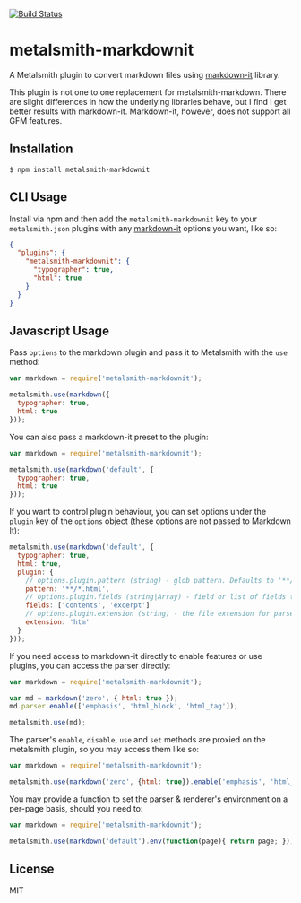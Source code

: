 [![Build Status](https://travis-ci.org/mayo/metalsmith-markdownit.svg?branch=master)](https://travis-ci.org/mayo/metalsmith-markdownit)

# metalsmith-markdownit

A Metalsmith plugin to convert markdown files using [markdown-it](https://github.com/markdown-it/markdown-it) library.

This plugin is not one to one replacement for metalsmith-markdown. There are slight differences in how the underlying libraries behave, but I find I get better results with markdown-it. Markdown-it, however, does not support all GFM features.

## Installation

    $ npm install metalsmith-markdownit

## CLI Usage

Install via npm and then add the `metalsmith-markdownit` key to your `metalsmith.json` plugins with any [markdown-it](https://github.com/markdown-it/markdown-it) options you want, like so:

```json
{
  "plugins": {
    "metalsmith-markdownit": {
      "typographer": true,
      "html": true
    }
  }
}
```

## Javascript Usage

Pass `options` to the markdown plugin and pass it to Metalsmith with the `use` method:

```js
var markdown = require('metalsmith-markdownit');

metalsmith.use(markdown({
  typographer: true,
  html: true
}));
```

You can also pass a markdown-it preset to the plugin:

```js
var markdown = require('metalsmith-markdownit');

metalsmith.use(markdown('default', {
  typographer: true,
  html: true
}));
```

If you want to control plugin behaviour, you can set options under the `plugin` key of the `options` object (these options are not passed to Markdown It):

```js
metalsmith.use(markdown('default', {
  typographer: true,
  html: true,
  plugin: {
    // options.plugin.pattern (string) - glob pattern. Defaults to '**/*@(md|markdown)'
    pattern: '**/*.html',  
    // options.plugin.fields (string|Array) - field or list of fields to parse with Markdown-It. Defaults to 'contents'
    fields: ['contents', 'excerpt']  
    // options.plugin.extension (string) - the file extension for parsed files. Defaults to 'html'
    extension: 'htm'
  }
}));
```

If you need access to markdown-it directly to enable features or use plugins, you can access the parser directly:

```js
var markdown = require('metalsmith-markdownit');

var md = markdown('zero', { html: true });
md.parser.enable(['emphasis', 'html_block', 'html_tag']);

metalsmith.use(md);
```

The parser's `enable`, `disable`, `use` and `set` methods are proxied on the metalsmith plugin, so you may access them like so:

```js
var markdown = require('metalsmith-markdownit');

metalsmith.use(markdown('zero', {html: true}).enable('emphasis', 'html_block', 'html_tag'))
```

You may provide a function to set the parser & renderer's environment on a per-page basis, should you need to:

```js
var markdown = require('metalsmith-markdownit');

metalsmith.use(markdown('default').env(function(page){ return page; }))
```

## License

  MIT

